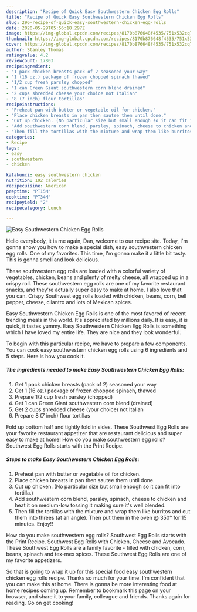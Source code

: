```yaml
---
description: "Recipe of Quick Easy Southwestern Chicken Egg Rolls"
title: "Recipe of Quick Easy Southwestern Chicken Egg Rolls"
slug: 296-recipe-of-quick-easy-southwestern-chicken-egg-rolls
date: 2020-05-29T05:56:18.297Z
image: https://img-global.cpcdn.com/recipes/8170b876648f4535/751x532cq70/easy-southwestern-chicken-egg-rolls-recipe-main-photo.jpg
thumbnail: https://img-global.cpcdn.com/recipes/8170b876648f4535/751x532cq70/easy-southwestern-chicken-egg-rolls-recipe-main-photo.jpg
cover: https://img-global.cpcdn.com/recipes/8170b876648f4535/751x532cq70/easy-southwestern-chicken-egg-rolls-recipe-main-photo.jpg
author: Stanley Thomas
ratingvalue: 4.2
reviewcount: 17803
recipeingredient:
- "1 pack chicken breasts pack of 2 seasoned your way"
- "1 (16 oz.) package of frozen chopped spinach thawed"
- "1/2 cup fresh parsley chopped"
- "1 can Green Giant southwestern corn blend drained"
- "2 cups shredded cheese your choice not Italian"
- "8 (7 inch) flour tortillas"
recipeinstructions:
- "Preheat pan with butter or vegetable oil for chicken."
- "Place chicken breasts in pan then sautee them until done."
- "Cut up chicken. (No particular size but small enough so it can fit into tortilla.)"
- "Add southwestern corn blend, parsley, spinach, cheese to chicken and heat it on medium-low tossing it making sure it&#39;s well blended."
- "Then fill the tortillas with the mixture and wrap them like burritos and cut them into threes (at an angle). Then put them in the oven @ 350° for 15 minutes. Enjoy!!"
categories:
- Recipe
tags:
- easy
- southwestern
- chicken

katakunci: easy southwestern chicken 
nutrition: 192 calories
recipecuisine: American
preptime: "PT15M"
cooktime: "PT34M"
recipeyield: "2"
recipecategory: Lunch

---
```



![Easy Southwestern Chicken Egg Rolls](https://img-global.cpcdn.com/recipes/8170b876648f4535/751x532cq70/easy-southwestern-chicken-egg-rolls-recipe-main-photo.jpg)

Hello everybody, it is me again, Dan, welcome to our recipe site. Today, I'm gonna show you how to make a special dish, easy southwestern chicken egg rolls. One of my favorites. This time, I'm gonna make it a little bit tasty. This is gonna smell and look delicious.

These southwestern egg rolls are loaded with a colorful variety of vegetables, chicken, beans and plenty of melty cheese, all wrapped up in a crispy roll. These southwestern egg rolls are one of my favorite restaurant snacks, and they&#39;re actually super easy to make at home. I also love that you can. Crispy Southwest egg rolls loaded with chicken, beans, corn, bell pepper, cheese, cilantro and lots of Mexican spices.

Easy Southwestern Chicken Egg Rolls is one of the most favored of recent trending meals in the world. It's appreciated by millions daily. It is easy, it is quick, it tastes yummy. Easy Southwestern Chicken Egg Rolls is something which I have loved my entire life. They are nice and they look wonderful.


To begin with this particular recipe, we have to prepare a few components. You can cook easy southwestern chicken egg rolls using 6 ingredients and 5 steps. Here is how you cook it.

<!--inarticleads1-->

##### The ingredients needed to make Easy Southwestern Chicken Egg Rolls:

1. Get 1 pack chicken breasts (pack of 2) seasoned your way
1. Get 1 (16 oz.) package of frozen chopped spinach, thawed
1. Prepare 1/2 cup fresh parsley (chopped)
1. Get 1 can Green Giant southwestern corn blend (drained)
1. Get 2 cups shredded cheese (your choice) not Italian
1. Prepare 8 (7 inch) flour tortillas


Fold up bottom half and tightly fold in sides. These Southwest Egg Rolls are your favorite restaurant appetizer that are restaurant delicious and super easy to make at home! How do you make southwestern egg rolls? Southwest Egg Rolls starts with the Print Recipe. 

<!--inarticleads2-->

##### Steps to make Easy Southwestern Chicken Egg Rolls:

1. Preheat pan with butter or vegetable oil for chicken.
1. Place chicken breasts in pan then sautee them until done.
1. Cut up chicken. (No particular size but small enough so it can fit into tortilla.)
1. Add southwestern corn blend, parsley, spinach, cheese to chicken and heat it on medium-low tossing it making sure it&#39;s well blended.
1. Then fill the tortillas with the mixture and wrap them like burritos and cut them into threes (at an angle). Then put them in the oven @ 350° for 15 minutes. Enjoy!!


How do you make southwestern egg rolls? Southwest Egg Rolls starts with the Print Recipe. Southwest Egg Rolls with Chicken, Cheese and Avocado. These Southwest Egg Rolls are a family favorite - filled with chicken, corn, beans, spinach and tex-mex spices. These Southwest Egg Rolls are one of my favorite appetizers. 

So that is going to wrap it up for this special food easy southwestern chicken egg rolls recipe. Thanks so much for your time. I'm confident that you can make this at home. There is gonna be more interesting food at home recipes coming up. Remember to bookmark this page on your browser, and share it to your family, colleague and friends. Thanks again for reading. Go on get cooking!
